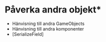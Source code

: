 # Påverka andra objekt\*

* Hänvisning till andra GameObjects
* Hänvisning till andra komponenter
* \[SerializeField]
